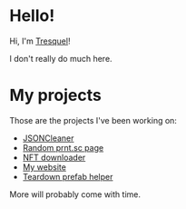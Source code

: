 # Hello!
Hi, I'm [Tresquel](https://tresquel.github.io/)!

I don't really do much here.

# My projects
Those are the projects I've been working on:
* [JSONCleaner](https://github.com/Tresquel/JSONCleaner)
* [Random prnt.sc page](https://github.com/Tresquel/randomscreenshot)
* [NFT downloader](https://github.com/Tresquel/NFT-heist)
* [My website](https://github.com/Tresquel/tresquel.github.io)
* [Teardown prefab helper](https://github.com/Tresquel/Teardown-Prefab-Helper)

More will probably come with time.
